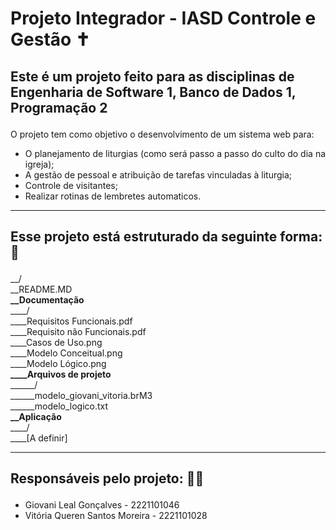 <h1>Projeto Integrador - IASD Controle e Gestão ✝️</h1>

<h2><p>Este é um projeto feito para as disciplinas de <b>Engenharia de Software 1, Banco de Dados 1, Programação 2</b></p></h2>

O projeto tem como objetivo o desenvolvimento de um sistema web para:

* O planejamento de liturgias (como será passo a passo do culto do dia na igreja);
* A gestão de pessoal e atribuição de tarefas vinculadas à liturgia;
* Controle de visitantes;
* Realizar rotinas de lembretes automaticos.

<hr>
<h2><p>Esse projeto está estruturado da seguinte forma: 🧱</p></h2> 
__/<br>
__README.MD<br>
<b>__Documentação</b><br>
____/<br>
____Requisitos Funcionais.pdf<br>
____Requisito não Funcionais.pdf<br>
____Casos de Uso.png<br>
____Modelo Conceitual.png<br>
____Modelo Lógico.png<br>
<b>____Arquivos de projeto</b><br>
______/<br>
______modelo_giovani_vitoria.brM3<br>
______modelo_logico.txt<br>
<b>__Aplicação</b><br>
____/<br>
____[A definir]<br>
<hr>
<h2><p>Responsáveis pelo projeto: 👫🏽</p></h2>

* Giovani Leal Gonçalves - 2221101046
* Vitória Queren Santos Moreira - 2221101028
